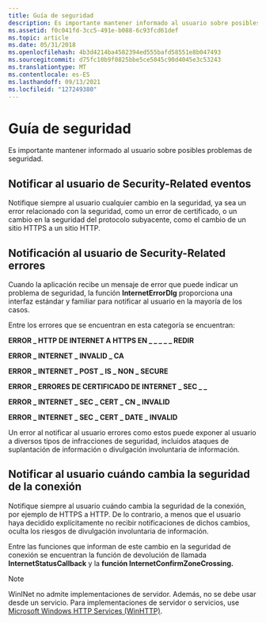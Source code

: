 ```yaml
---
title: Guía de seguridad
description: Es importante mantener informado al usuario sobre posibles problemas de seguridad.
ms.assetid: f0c041fd-3cc5-491e-b088-6c93fcd61def
ms.topic: article
ms.date: 05/31/2018
ms.openlocfilehash: 4b3d4214ba4582394ed555bafd58551e8b047493
ms.sourcegitcommit: d75fc10b9f0825bbe5ce5045c90d4045e3c53243
ms.translationtype: MT
ms.contentlocale: es-ES
ms.lasthandoff: 09/13/2021
ms.locfileid: "127249380"
---
```

# <a name="security-guideline"></a>Guía de seguridad

Es importante mantener informado al usuario sobre posibles problemas de seguridad.

## <a name="notify-the-user-of-security-related-events"></a>Notificar al usuario de Security-Related eventos

Notifique siempre al usuario cualquier cambio en la seguridad, ya sea un error relacionado con la seguridad, como un error de certificado, o un cambio en la seguridad del protocolo subyacente, como el cambio de un sitio HTTPS a un sitio HTTP.

## <a name="notify-the-user-of-security-related-errors"></a>Notificación al usuario de Security-Related errores

Cuando la aplicación recibe un mensaje de error que puede indicar un problema de seguridad, la función **InternetErrorDlg** proporciona una interfaz estándar y familiar para notificar al usuario en la mayoría de los casos.

Entre los errores que se encuentran en esta categoría se encuentran:

**ERROR \_ HTTP DE INTERNET A HTTPS EN \_ \_ \_ \_ \_ REDIR**

**ERROR \_ INTERNET \_ INVALID \_ CA**

**ERROR \_ INTERNET \_ POST \_ IS \_ NON \_ SECURE**

**ERROR \_ ERRORES DE CERTIFICADO DE INTERNET \_ SEC \_ \_**

**ERROR \_ INTERNET \_ SEC \_ CERT \_ CN \_ INVALID**

**ERROR \_ INTERNET \_ SEC \_ CERT \_ DATE \_ INVALID**

Un error al notificar al usuario errores como estos puede exponer al usuario a diversos tipos de infracciones de seguridad, incluidos ataques de suplantación de información o divulgación involuntaria de información.

## <a name="notify-the-user-when-connection-security-changes"></a>Notificar al usuario cuándo cambia la seguridad de la conexión

Notifique siempre al usuario cuándo cambia la seguridad de la conexión, por ejemplo de HTTPS a HTTP. De lo contrario, a menos que el usuario haya decidido explícitamente no recibir notificaciones de dichos cambios, oculta los riesgos de divulgación involuntaria de información.

Entre las funciones que informan de este cambio en la seguridad de conexión se encuentran la función de devolución de llamada **InternetStatusCallback** y la **función InternetConfirmZoneCrossing.**

> [!Note]  
> WinINet no admite implementaciones de servidor. Además, no se debe usar desde un servicio. Para implementaciones de servidor o servicios, use [Microsoft Windows HTTP Services (WinHTTP)](/windows/desktop/WinHttp/winhttp-start-page).

 

 

 
